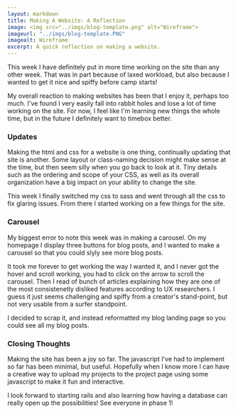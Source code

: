 ```yaml
---
layout: markdown
title: Making A Website: A Reflection
image: <img src="../imgs/blog-template.png" alt="Wireframe">
imageurl: "../imgs/blog-template.PNG"
imagealt: Wireframe
excerpt: A quick reflection on making a website.
---
```


This week I have definitely put in more time working on the site than any other week. That was in part because of laxed workload, but also because I wanted to get it nice and spiffy before camp starts!

My overall reaction to making websites has been that I enjoy it, perhaps too much. I've found I very easily fall into rabbit holes and lose a lot of time working on the site. For now, I feel like I'm learning new things the whole time, but in the future I definitely want to timebox better.

### Updates

Making the html and css for a website is one thing, continually updating that site is another. Some layout or class-naming decision might make sense at the time, but then seem silly when you go back to look at it. Tiny details such as the ordering and scope of your CSS, as well as its overall organization have a big impact on your ability to change the site.

This week I finally switched my css to sass and went through all the css to fix glaring issues. From there I started working on a few things for the site.

### Carousel

My biggest error to note this week was in making a carousel. On my homepage I display three buttons for blog posts, and I wanted to make a carousel so that you could slyly see more blog posts.

It took me forever to get working the way I wanted it, and I never got the hover and scroll working, you had to click on the arrow to scroll the carousel. Then I read of bunch of articles explaining how they are one of the most consistenetly disliked features according to UX researchers. I guess it just seems challenging and spiffy from a creator's stand-point, but not very usable from a surfer standpoint.

I decided to scrap it, and instead reformatted my blog landing page so you could see all my blog posts.

### Closing Thoughts

Making the site has been a joy so far. The javascript I've had to implement so far has been minimal, but useful. Hopefully when I know more I can have a creative way to upload my projects to the project page using some javascript to make it fun and interactive.

I look forward to starting rails and also learning how having a database can really open up the possibilities! See everyone in phase 1!
